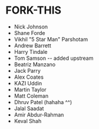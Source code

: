 # FORK-THIS

- Nick Johnson
- Shane Forde
- Vikhil "5 Star Man" Parshotam
- Andrew Barrett
- Harry Tindale
- Tom Samson -- added upstream
- Beatriz Manzano
- Jack Parry
- Alex Coates
- KAZI Uddin
- Martin Taylor
- Matt Coleman
- Dhruv Patel (hahaha ^^)
- Jalal Saadat
- Amir Abdur-Rahman
- Keval Shah